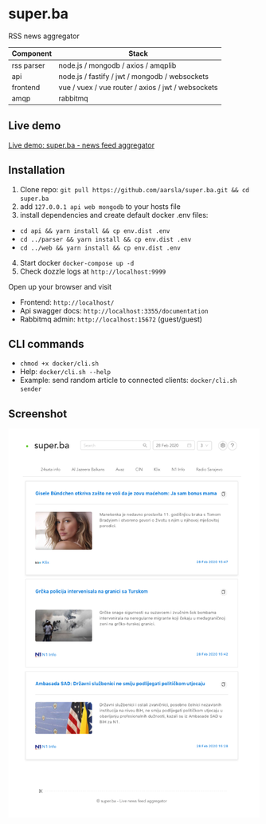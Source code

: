 # super.ba

RSS news aggregator


Component | Stack
--- | ---
rss parser | node.js / mongodb / axios / amqplib
api | node.js / fastify / jwt / mongodb / websockets
frontend | vue / vuex / vue router / axios / jwt / websockets
amqp | rabbitmq


## Live demo

<a href="https://super.ba" target="_blank">Live demo: super.ba - news feed aggregator</a>

## Installation

1. Clone repo: `git pull https://github.com/aarsla/super.ba.git && cd super.ba`
2. add `127.0.0.1 api web mongodb` to your hosts file
3. install dependencies and create default docker .env files:
* `cd api && yarn install && cp env.dist .env`
* `cd ../parser && yarn install && cp env.dist .env`
* `cd ../web && yarn install && cp env.dist .env`
4. Start docker `docker-compose up -d`
5. Check dozzle logs at `http://localhost:9999`

Open up your browser and visit

* Frontend: `http://localhost/`
* Api swagger docs: `http://localhost:3355/documentation`
* Rabbitmq admin: `http://localhost:15672` (guest/guest)

## CLI commands

* `chmod +x docker/cli.sh`
* Help: `docker/cli.sh --help`
* Example: send random article to connected clients: `docker/cli.sh sender`

## Screenshot

![alt text][logo]

[logo]: https://raw.githubusercontent.com/aarsla/super.ba/master/screenshot.png "super.ba logo"